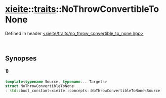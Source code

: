 # [xieite](../../xieite.md)\:\:[traits](../../traits.md)\:\:NoThrowConvertibleToNone
Defined in header [<xieite/traits/no_throw_convertible_to_none.hpp>](../../../include/xieite/traits/no_throw_convertible_to_none.hpp)

&nbsp;

## Synopses
#### 1)
```cpp
template<typename Source, typename... Targets>
struct NoThrowConvertibleToNone
: std::bool_constant<xieite::concepts::NoThrowConvertibleToNone<Source, Targets...>> {};
```
